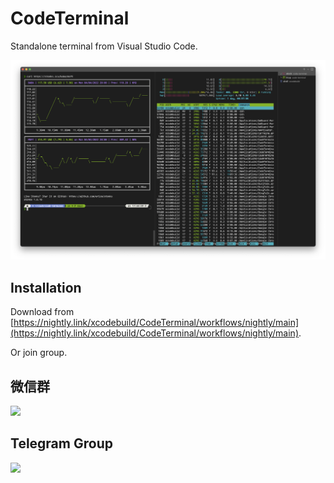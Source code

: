 # CodeTerminal

Standalone terminal from Visual Studio Code.

![](./preview.jpg)

## Installation

Download from [https://nightly.link/xcodebuild/CodeTerminal/workflows/nightly/main](https://nightly.link/xcodebuild/CodeTerminal/workflows/nightly/main).

Or join group.

## 微信群
![](https://images.weserv.nl/?url=https://article.biliimg.com/bfs/article/e2bda3ff6798bdb24200474f648143c6b3e8655f.jpg)

## Telegram Group

![](https://t.me/+y3WJL1jz2FIyNDI9)

